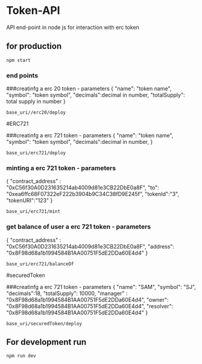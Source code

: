 # Token-API

API end-point in node js for interaction with erc token

## for production

```
npm start
```

### end points

###creatinfg a erc 20 token - parameters
{
"name": "token name",
"symbol": "token symbol",
"decimals":decimal in number,
"totalSupply": total supply in number
}

```
base_uri//erc20/deploy
```

#ERC721

###creatinfg a erc 721 token - parameters
{
"name": "token name",
"symbol": "token symbol",
"decimals":decimal in number,
}

```
base_uri/erc721/deploy
```

### minting a erc 721 token - parameters

{
"contract_address" : "0xC56f30A0D231635214ab4009d81e3CB22DbE0a8F",
"to": "0xea6ffc68F07322eF222b3904b9C34C38fD9E245f",
"tokenId":"3",
"tokenURI":"123"
}

```
base_uri/erc721/mint
```

### get balance of user a erc 721 token - parameters

{
"contract_address" : "0xC56f30A0D231635214ab4009d81e3CB22DbE0a8F",
"address": "0x8F98d68a1b1994584B1AA00751F5dE2DDa60E4d4"
}

```
base_uri/erc721/balanceOf
```

#securedToken

###creatinfg a erc 721 token - parameters
{
"name": "SAM",
"symbol": "SJ",
"decimals":18,
"totalSupply": 10000,
"manager" : "0x8F98d68a1b1994584B1AA00751F5dE2DDa60E4d4",
"owner": "0x8F98d68a1b1994584B1AA00751F5dE2DDa60E4d4",
"resolver": "0x8F98d68a1b1994584B1AA00751F5dE2DDa60E4d4"
}

```
base_uri/securedToken/deploy
```

## For development run

```
npm run dev
```
